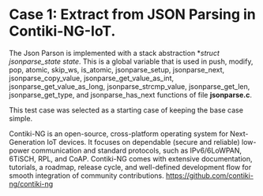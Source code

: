 # Case 1: Extract from JSON Parsing in Contiki-NG-IoT.

The Json Parson is implemented with a stack abstraction **struct jsonparse_state *state**. This is a global variable that is used in push, modify, pop, atomic, skip_ws, is_atomic, jsonparse_setup, jsonparse_next, jsonparse_copy_value, jsonparse_get_value_as_int, jsonparse_get_value_as_long, jsonparse_strcmp_value, jsonparse_get_len, jsonparse_get_type, and jsonparse_has_next functions of file **jsonparse.c**.

This test case was selected as a starting case of keeping the base case simple.

Contiki-NG is an open-source, cross-platform operating system for Next-Generation IoT devices. It focuses on dependable (secure and reliable) low-power communication and standard protocols, such as IPv6/6LoWPAN, 6TiSCH, RPL, and CoAP. Contiki-NG comes with extensive documentation, tutorials, a roadmap, release cycle, and well-defined development flow for smooth integration of community contributions. https://github.com/contiki-ng/contiki-ng 

 



